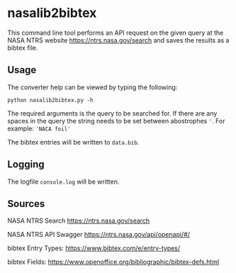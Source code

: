 # nasalib2bibtex

This command line tool performs an API request on the given query at the NASA NTRS website https://ntrs.nasa.gov/search and saves the results as a bibtex file.

## Usage

The converter help can be viewed by typing the following:
```
python nasalib2bibtex.py -h
```

The required arguments is the query to be searched for. If there are any spaces in the query the string needs to be set between abostrophes  `'`. For example: `'NACA foil'` 

The bibtex entries will be written to `data.bib`.

## Logging
The logfile `console.log` will be written.

## Sources

NASA NTRS Search
https://ntrs.nasa.gov/search

NASA NTRS API Swagger
https://ntrs.nasa.gov/api/openapi/#/

bibtex Entry Types:
https://www.bibtex.com/e/entry-types/

bibtex Fields:
https://www.openoffice.org/bibliographic/bibtex-defs.html
